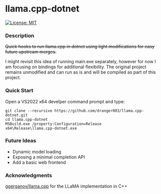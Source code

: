 # llama.cpp-dotnet

[![License: MIT](https://img.shields.io/badge/License-MIT-yellow.svg)](https://opensource.org/licenses/MIT)

### Description

~~Quick hooks to run llama.cpp in dotnet using light modifications for easy future upstream merges.~~

I might revisit this idea of running main.exe separately, however for now I am focusing on bindings for additional flexibility. The original project remains unmodified and can run as is and will be compiled as part of this project.

### Quick Start

Open a VS2022 x64 develper command prompt and type:
```
git clone --recursive https://github.com/dranger003/llama.cpp-dotnet.git
cd llama.cpp-dotnet
MSBuild.exe /property:Configuration=Release
x64\Release\llama.cpp-dotnet.exe
```

### Future Ideas

- Dynamic model loading
- Exposing a minimal completion API
- Add a basic web frontend

### Acknowledgments
[ggerganov/llama.cpp](https://github.com/ggerganov/llama.cpp) for the LLaMA implementation in C++
